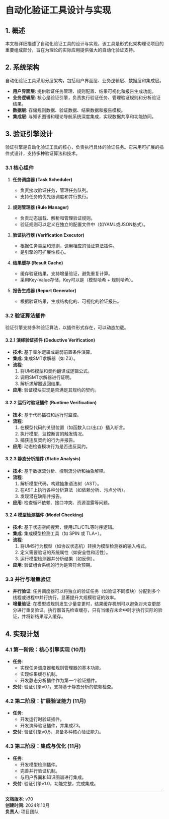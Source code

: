 # 自动化验证工具设计与实现

## 1. 概述

本文档详细描述了自动化验证工具的设计与实现，该工具是形式化架构理论项目的重要组成部分，旨在为理论的实际应用提供强大的自动化验证支持。

## 2. 系统架构

自动化验证工具采用分层架构，包括用户界面层、业务逻辑层、数据层和集成层。

- **用户界面层**: 提供验证任务管理、规则配置、结果可视化和报告生成功能。
- **业务逻辑层**: 核心是验证引擎，负责执行验证任务、管理验证规则和分析验证结果。
- **数据层**: 存储规则数据、验证数据、结果数据和报告模板。
- **集成层**: 与知识图谱和理论导航系统深度集成，实现数据共享和功能协同。

## 3. 验证引擎设计

验证引擎是自动化验证工具的核心，负责执行具体的验证任务。它采用可扩展的插件式设计，支持多种验证算法和技术。

### 3.1 核心组件

1. **任务调度器 (Task Scheduler)**
    - 负责接收验证任务，管理任务队列。
    - 支持任务的优先级调度和并行执行。

2. **规则管理器 (Rule Manager)**
    - 负责动态加载、解析和管理验证规则。
    - 验证规则可以定义在独立的配置文件中（如YAML或JSON格式）。

3. **验证执行器 (Verification Executor)**
    - 根据任务类型和规则，调用相应的验证算法插件。
    - 是引擎的可扩展性核心。

4. **结果缓存 (Result Cache)**
    - 缓存验证结果，支持增量验证，避免重复计算。
    - 采用Key-Value存储，Key可以是（模型哈希 + 规则哈希）。

5. **报告生成器 (Report Generator)**
    - 根据验证结果，生成结构化的、可视化的验证报告。

### 3.2 验证算法插件

验证引擎支持多种验证算法，以插件形式存在，可以动态加载。

#### 3.2.1 演绎验证插件 (Deductive Verification)

- **技术**: 基于霍尔逻辑或最弱前置条件演算。
- **集成**: 集成SMT求解器（如 Z3）。
- **流程**:
    1. 将UMS模型和契约翻译成逻辑公式。
    2. 调用SMT求解器进行证明。
    3. 解析求解器返回结果。
- **应用**: 验证模块实现是否满足其规约的契约。

#### 3.2.2 运行时验证插件 (Runtime Verification)

- **技术**: 基于代码插桩和运行时监控。
- **流程**:
    1. 在模型代码的关键位置（如函数入口/出口）插入断言。
    2. 执行模型，监控断言的触发情况。
    3. 捕获违反契约的行为并报告。
- **应用**: 动态检查模块行为是否违反契约。

#### 3.2.3 静态分析插件 (Static Analysis)

- **技术**: 基于数据流分析、控制流分析和抽象解释。
- **流程**:
    1. 解析模型代码，构建抽象语法树（AST）。
    2. 在AST上执行各种分析算法（如依赖分析、污点分析）。
    3. 发现潜在缺陷并报告。
- **应用**: 检查循环依赖、接口冲突、资源泄露等问题。

#### 3.2.4 模型检测插件 (Model Checking)

- **技术**: 基于状态空间搜索，使用LTL/CTL等时序逻辑。
- **集成**: 集成模型检测工具（如 SPIN 或 TLA+）。
- **流程**:
    1. 将UMS行为模型（如协议状态机）转换为模型检测器的输入格式。
    2. 定义需要验证的系统属性（如安全性和活性）。
    3. 运行模型检测器并分析结果（如反例）。
- **应用**: 验证组合系统的行为是否符合预期。

### 3.3 并行与增量验证

- **并行验证**: 任务调度器可以将独立的验证任务（如验证不同模块）分配到多个线程或进程中并行执行，显著提升大规模验证的效率。
- **增量验证**: 在模型或规则发生少量变更时，结果缓存机制可以避免对未变更部分进行重复验证。执行器首先检查缓存，只有当缓存未命中时才执行实际的验证，并将新结果写入缓存。

## 4. 实现计划

### 4.1 第一阶段：核心引擎实现 (10月)

- **任务**:
  - 实现任务调度器和规则管理器的基本功能。
  - 实现结果缓存机制。
  - 开发静态分析插件作为第一个验证插件。
- **交付**: 验证引擎v0.1，支持基于静态分析的依赖检查。

### 4.2 第二阶段：扩展验证能力 (11月)

- **任务**:
  - 开发运行时验证插件。
  - 开发演绎验证插件，并集成Z3。
- **交付**: 验证引擎v0.5，具备多种核心验证能力。

### 4.3 第三阶段：集成与优化 (11月)

- **任务**:
  - 开发模型检测插件。
  - 完善并行验证机制。
  - 与用户界面和知识图谱进行集成。
- **交付**: 验证引擎v1.0，功能完整，完成集成。

---
**文档版本**: v70  
**创建时间**: 2024年10月  
**负责人**: 项目团队

